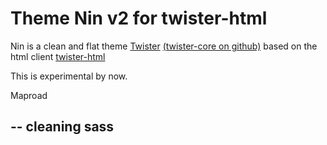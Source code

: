 Theme Nin v2 for twister-html
=============================

Nin is a clean and flat theme [Twister](http://twister.net.co) [(twister-core on github)](https://github.com/miguelfreitas/twister-core) based on the html client [twister-html](https://github.com/miguelfreitas/twister-html)

This is experimental by now.


Maproad


-- cleaning sass
-- 

